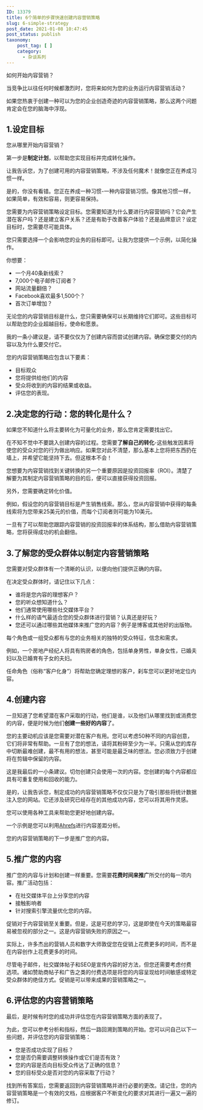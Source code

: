 ```yaml
---
ID: 13379
title: 6个简单的步骤快速创建内容营销策略
slug: 6-simple-strategy
post_date: 2021-01-08 10:47:45
post_status: publish
taxonomy:
    post_tag: [ ]
    category:
      - 杂谈系列
---
```


如何开始内容营销？

当竞争比以往任何时候都激烈时，您将来如何为您的业务运行内容营销活动？

如果您热衷于创建一种可以为您的企业创造奇迹的内容营销策略，那么这两个问题肯定会在您的脑海中浮现。

## 1.设定目标

您从哪里开始内容营销？

第一步是**制定计划**，以帮助您实现目标并完成转化操作。

让我告诉您，为了创建可用的内容营销策略，不涉及任何魔术！就像您正在养成习惯一样。

是的，你没有看错。您正在养成一种习惯-一种内容营销习惯。像其他习惯一样，如果简单，有效和容易，则更容易保持。

您需要为内容营销策略设定目标。您需要知道为什么要进行内容营销吗？它会产生潜在客户吗？还是建立客户关系？还是有助于改善客户体验？还是品牌意识？设定目标时，您需要尽可能具体。

您只需要选择一个会影响您的业务的目标即可。让我为您提供一个示例，以简化操作。

你想要：

- 一个月40条新线索？
- 7,000个电子邮件订阅者？
- 网站流量翻倍？
- Facebook喜欢最多1,500个？
- 首次订单增加？

无论您的内容营销目标是什么，您只需要确保可以长期维持它们即可。这些目标可以帮助您的企业超越目标，使命和愿景。

我的一条小建议是，请不要仅仅为了创建内容而尝试创建内容。确保您要交付的内容以及为什么要交付它。

您的内容营销策略应包含以下要素：

- 目标观众
- 您将提供给他们的内容
- 受众将收到的内容的结果或收益。
- 评估您的表现。

## 2.决定您的行动：您的转化是什么？

如果您不知道什么将主要转化为可量化的业务，那么您肯定需要找出它。

在不知不觉中不要跳入创建内容的过程。您需要**了解自己的转化**\-这些触发因素将使您的受众对您的行为做出响应。如果您对此不清楚，那么基本上您将把东西扔在墙上，并希望它能坚持下去。但这根本不会！

您想要为内容营销找到关键转换的另一个重要原因是投资回报率（ROI）。清楚了解要为其制定内容营销策略的目的后，便可以直接获得投资回报。

另外，您需要确定转化价值。

例如，假设您的内容营销目标是产生销售线索。那么，您从内容营销中获得的每条线索将为您带来25美元的价值，而每个订阅者则可能为10美元。

一旦有了可以帮助您跟踪内容营销的投资回报率的体系结构，那么借助内容营销策略，您将获得成功的机会翻倍。

## 3.了解您的受众群体以制定内容营销策略

您需要对受众群体有一个清晰的认识，以便向他们提供正确的内容。

在决定受众群体时，请记住以下几点：

- 谁将是您内容的理想客户？
- 您的听众想知道什么？
- 他们通常使用哪些社交媒体平台？
- 什么样的语气最适合您的受众群体进行营销？认真还是好玩？
- 您还可以通过哪些其他媒体来推广您的内容？例子是博客或其他好的出版物。

每个角色或一组受众都有与您的业务相关的独特的受众特征，信念和需求。

例如，一个房地产经纪人将具有购房者的角色，包括单身男性，单身女性，已婚夫妇以及已婚育有子女的夫妇。

任命角色（俗称“客户化身”）将帮助您确定理想的客户，刹车您可以更好地定位内容。

## 4.创建内容

一旦知道了您希望潜在客户采取的行动，他们是谁，以及他们从哪里找到或消费您的内容，便是时候为他们**创建一些好的内容**了。

您的主要动机应该是您需要对潜在客户有用。您可以考虑50种不同的内容创意，它们将非常有帮助。一旦有了您的想法，请将其粉碎至少为一半。只需从您的库存中切断最难创建，最不有用的想法，甚至可能是最乏味的想法。您必须致力于创建将在剪辑中保留的内容。

这是我最后的一小条建议。切勿创建只会使用一次的内容。您创建的每个内容都应具有可重复使用和回收的能力。

是的，让我告诉您，制定成功的内容营销策略不仅仅只是为了吸引那些将统计数据注入您的网站。它还涉及研究已经存在的其他成功内容，您可以将其用作灵感。

您可以使用各种工具来帮助您更好地创建内容。

一个示例是您可以利用[Ahrefs](https://ahrefs.com/)进行内容差距分析。

您的内容营销策略的下一步是推广您的内容。

## 5.推广您的内容

推广您的内容与计划和创建一样重要。您需要**花费时间来推广**所交付的每一项内容。推广活动包括：

- 在社交媒体平台上分享您的内容
- 接触影响者
- 针对搜索引擎流量优化您的内容。

促销对于内容营销至关重要。但是，这是可悲的学习，这是即使在今天的策略最容易被忽视的部分之一。这是内容营销失败的原因之一。

实际上，许多杰出的营销人员和数字大师敦促您在促销上花费更多的时间，而不是在内容创作上花费更多的时间。

尽管电子邮件，社交媒体帖子和SEO是宣传内容的好方法，但您还需要考虑付费选项。诸如赞助商帖子和广告之类的付费选项是将您的内容呈现给时间敏感或特定受众群体的绝佳方式。促销是可以带来成果的营销策略之一。

## 6.评估您的内容营销策略

最后，是时候有时您的成功并评估您在内容营销策略方面的表现了。

为此，您可以参考分析和指标，然后一路回溯到策略的开始。您可以问自己以下一些问题，并评估您的内容营销策略：

- 您是否成功实现了目标？
- 您是否仍需要调整转换操作或它们是否有效？
- 您的内容是否向目标受众传达了正确的信息？
- 您的目标受众是否对您的内容采取了行动？

找到所有答案后，您需要返回到内容营销策略并进行必要的更改。请记住，您的内容营销策略是一个有效的文档，应根据客户不断变化的要求对其进行一遍又一遍的修订。
